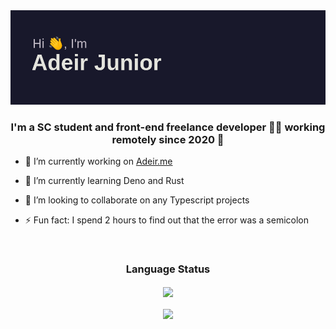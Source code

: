 <img src="header.png" />

### <div align="center">I'm a SC student and front-end freelance developer 👨‍💻 working remotely since 2020 🚀</div>  
  

- 🔭 I’m currently working on [Adeir.me](https://github.com/adeirjunior/adeir.me)  
  

- 🌱 I’m currently learning Deno and Rust  
  

- 👯 I’m looking to collaborate on any Typescript projects
  

- ⚡ Fun fact: I spend 2 hours to find out that the error was a semicolon  
  

<br/>  

</td><td valign="top" width="50%">



</td></tr></table>  

### <div align="center">Language Status</div>
<div align="center"><img src="https://github-readme-stats.vercel.app/api/top-langs/?username=adeirjunior&hide_border=true&layout=compact" align="center"  /></div>  

<br/>  

<div align="center">
            <a href="https://www.buymeacoffee.com/adeirj" target="_blank" style="display: inline-block;">
                <img
                    src="https://img.shields.io/badge/Donate-Buy%20Me%20A%20Coffee-orange.svg?style=flat-square" 
                    align="center"
                />
            </a>
</div>

<br/>  
